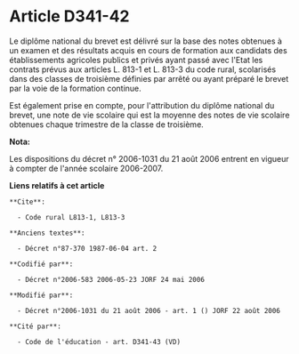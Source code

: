 # Article D341-42

Le diplôme national du brevet est délivré sur la base des notes obtenues à un examen et des résultats acquis en cours de
formation aux candidats des établissements agricoles publics et privés ayant passé avec l'Etat les contrats prévus aux
articles L. 813-1 et L. 813-3 du code rural, scolarisés dans des classes de troisième définies par arrêté ou ayant préparé le
brevet par la voie de la formation continue.

Est également prise en compte, pour l'attribution du diplôme national du brevet, une note de vie scolaire qui est la moyenne
des notes de vie scolaire obtenues chaque trimestre de la classe de troisième.

**Nota:**

Les dispositions du décret n° 2006-1031 du 21 août 2006 entrent en vigueur à compter de l'année scolaire 2006-2007.

**Liens relatifs à cet article**

	**Cite**:

	  - Code rural L813-1, L813-3

	**Anciens textes**:

	  - Décret n°87-370 1987-06-04 art. 2

	**Codifié par**:

	  - Décret n°2006-583 2006-05-23 JORF 24 mai 2006

	**Modifié par**:

	  - Décret n°2006-1031 du 21 août 2006 - art. 1 () JORF 22 août 2006

	**Cité par**:

	  - Code de l'éducation - art. D341-43 (VD)
